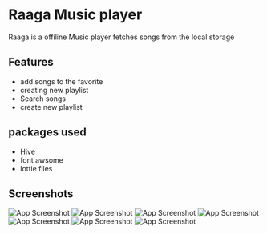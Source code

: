 
# Raaga Music player


Raaga is a offiline Music player fetches songs from the local storage


## Features

- add songs to the favorite
- creating new playlist
- Search songs
- create new playlist


## packages used
- Hive
- font awsome
- lottie files
## Screenshots

![App Screenshot](https://github.com/gokulekd/Raaga_music/blob/main/raaga%20music%20app%20screen%20shots/WhatsApp%20Image%202022-08-13%20at%207.45.09%20PM.jpeg?raw=true)
![App Screenshot](https://github.com/gokulekd/Raaga_music/blob/main/raaga%20music%20app%20screen%20shots/WhatsApp%20Image%202022-08-13%20at%207.45.09%20PM%20(1).jpeg?raw=true)
![App Screenshot](https://github.com/gokulekd/Raaga_music/blob/main/raaga%20music%20app%20screen%20shots/WhatsApp%20Image%202022-08-13%20at%207.45.09%20PM%20(2).jpeg?raw=true)
![App Screenshot](https://github.com/gokulekd/Raaga_music/blob/main/raaga%20music%20app%20screen%20shots/WhatsApp%20Image%202022-08-13%20at%207.45.10%20PM%20(1).jpeg?raw=true)
![App Screenshot](https://github.com/gokulekd/Raaga_music/blob/main/raaga%20music%20app%20screen%20shots/WhatsApp%20Image%202022-08-13%20at%207.45.10%20PM%20(2).jpeg?raw=true)
![App Screenshot](https://github.com/gokulekd/Raaga_music/blob/main/raaga%20music%20app%20screen%20shots/WhatsApp%20Image%202022-08-13%20at%207.45.11%20PM%20(1).jpeg?raw=true)
![App Screenshot](https://github.com/gokulekd/Raaga_music/blob/main/raaga%20music%20app%20screen%20shots/WhatsApp%20Image%202022-08-13%20at%207.45.11%20PM%20(2).jpeg?raw=true)



